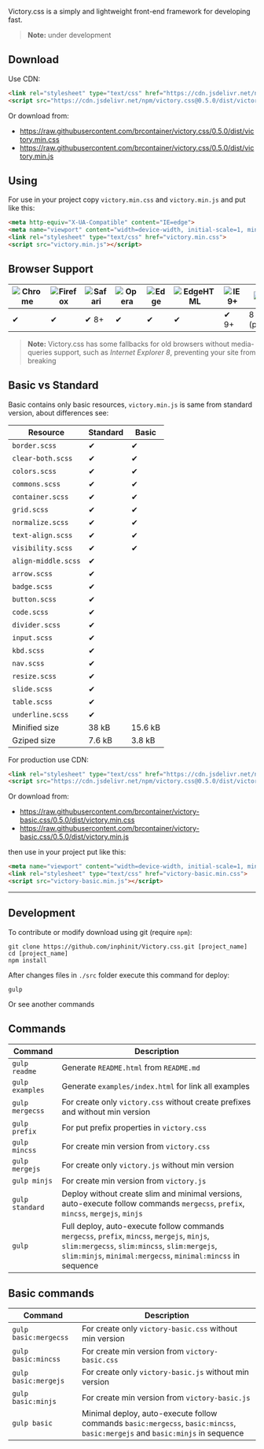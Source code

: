 Victory.css is a simply and lightweight front-end framework for developing fast.

> **Note:** under development

## Download

Use CDN:

```html
<link rel="stylesheet" type="text/css" href="https://cdn.jsdelivr.net/npm/victory.css@0.5.0/dist/victory.min.css">
<script src="https://cdn.jsdelivr.net/npm/victory.css@0.5.0/dist/victory.min.js></script>
```

Or download from:

- https://raw.githubusercontent.com/brcontainer/victory.css/0.5.0/dist/victory.min.css
- https://raw.githubusercontent.com/brcontainer/victory.css/0.5.0/dist/victory.min.js

## Using

For use in your project copy `victory.min.css` and `victory.min.js` and put like this:

```html
<meta http-equiv="X-UA-Compatible" content="IE=edge">
<meta name="viewport" content="width=device-width, initial-scale=1, minimum-scale=1, maximum-scale=1, user-scalable=0">
<link rel="stylesheet" type="text/css" href="victory.min.css">
<script src="victory.min.js"></script>
```

## Browser Support

![Chrome][1] | ![Firefox][2] | ![Safari][3] | ![Opera][4] | ![Edge][5] | ![EdgeHTML][6] | ![IE9+][7] | ![IE8][8]
--- | --- | --- | --- | --- | --- | --- | ---
✔ | ✔ | ✔ 8+ | ✔ | ✔ | ✔ | ✔ 9+ | 8 (partial)

> **Note:** Victory.css has some fallbacks for old browsers without media-queries support, such as *Internet Explorer 8*, preventing your site from breaking

## Basic vs Standard

Basic contains only basic resources, `victory.min.js` is same from standard version, about differences see:

Resource | Standard | Basic
--- | --- | ---
`border.scss` | ✔ |✔
`clear-both.scss` | ✔ | ✔
`colors.scss` | ✔ | ✔
`commons.scss` | ✔ | ✔
`container.scss` | ✔ | ✔
`grid.scss` | ✔ | ✔
`normalize.scss` | ✔ | ✔
`text-align.scss` | ✔ | ✔
`visibility.scss` | ✔ | ✔
`align-middle.scss` | ✔
`arrow.scss` | ✔
`badge.scss` | ✔
`button.scss` | ✔
`code.scss` | ✔
`divider.scss` | ✔
`input.scss` | ✔
`kbd.scss` | ✔
`nav.scss` | ✔
`resize.scss` | ✔
`slide.scss` | ✔
`table.scss` | ✔
`underline.scss` | ✔
Minified size  | 38 kB | 15.6 kB
Gziped size | 7.6 kB | 3.8 kB

For production use CDN:

```html
<link rel="stylesheet" type="text/css" href="https://cdn.jsdelivr.net/npm/victory-basic.css@0.5.0/dist/victory.min.css">
<script src="https://cdn.jsdelivr.net/npm/victory.css@0.5.0/dist/victory-basic.min.js></script>
```

Or download from:

- https://raw.githubusercontent.com/brcontainer/victory-basic.css/0.5.0/dist/victory.min.css
- https://raw.githubusercontent.com/brcontainer/victory-basic.css/0.5.0/dist/victory.min.js

then use in your project put like this:

```html
<meta name="viewport" content="width=device-width, initial-scale=1, minimum-scale=1, maximum-scale=1, user-scalable=0">
<link rel="stylesheet" type="text/css" href="victory-basic.min.css">
<script src="victory-basic.min.js"></script>
```

---

## Development

To contribute or modify download using git (require `npm`):

```
git clone https://github.com/inphinit/Victory.css.git [project_name]
cd [project_name]
npm install
```

After changes files in `./src` folder execute this command for deploy:

```
gulp
```

Or see another commands

## Commands

Command | Description
---|---
`gulp readme` | Generate `README.html` from `README.md`
`gulp examples` | Generate `examples/index.html` for link all examples
`gulp mergecss` | For create only `victory.css` without create prefixes and without min version
`gulp prefix` | For put prefix properties in `victory.css`
`gulp mincss` | For create min version from `victory.css`
`gulp mergejs` | For create only `victory.js` without min version
`gulp minjs` | For create min version from `victory.js`
`gulp standard` | Deploy without create slim and minimal versions, auto-execute follow commands `mergecss`, `prefix`, `mincss`, `mergejs`, `minjs`
`gulp` | Full deploy, auto-execute follow commands `mergecss`, `prefix`, `mincss`, `mergejs`, `minjs`, `slim:mergecss`, `slim:mincss`, `slim:mergejs`, `slim:minjs`, `minimal:mergecss`, `minimal:mincss` in sequence

## Basic commands

Command | Description
---|---
`gulp basic:mergecss` | For create only `victory-basic.css` without min version
`gulp basic:mincss` | For create min version from `victory-basic.css`
`gulp basic:mergejs` | For create only `victory-basic.js` without min version
`gulp basic:minjs` | For create min version from `victory-basic.js`
`gulp basic` | Minimal deploy, auto-execute follow commands `basic:mergecss`, `basic:mincss`, `basic:mergejs` and `basic:minjs` in sequence


[1]: https://raw.github.com/alrra/browser-logos/master/src/chrome/chrome_48x48.png
[2]: https://raw.github.com/alrra/browser-logos/master/src/firefox/firefox_48x48.png
[3]: https://raw.github.com/alrra/browser-logos/master/src/safari/safari_48x48.png
[4]: https://raw.github.com/alrra/browser-logos/master/src/opera/opera_48x48.png
[5]: https://raw.github.com/alrra/browser-logos/master/src/edge/edge_48x48.png
[6]: https://raw.github.com/alrra/browser-logos/master/src/archive/edge_12-18/edge_12-18_48x48.png
[7]: https://raw.github.com/alrra/browser-logos/master/src/archive/internet-explorer_9-11/internet-explorer_9-11_48x48.png
[8]: https://raw.github.com/alrra/browser-logos/master/src/archive/internet-explorer_7-8/internet-explorer_7-8_48x48.png
